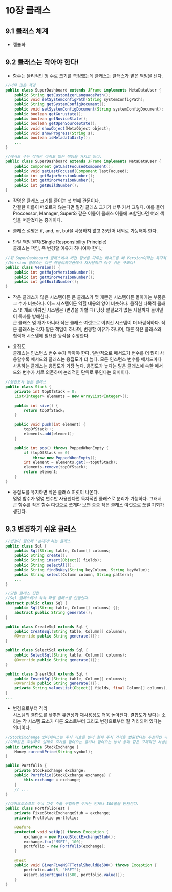 # 10장 클래스

## 9.1 클래스 체계
* 캡슐화

## 9.2 클래스는 작아야 한다!
* 함수는 물리적인 행 수로 크기를 측정했는데 클래스는 클래스가 맡은 책임을 센다.
```java
//너무 많은 책임
public class SuperDashboard extends JFrame implements MetaDataUser {
    public String getCustomizerLanguagePath();
    public void setSystemConfigPath(String systemConfigPath);
    public String getSystemConfigDocument();
    public void setSystemConfigDocument(String systemConfigDocument);
    public boolean getGurustate();
    public boolean getNoviceState();
    public boolean getOpenSourceState();
    public void showObject(MetaObject object);
    public void showProgress(String s);
    public boolean isMetadataDirty();
    ...
}
```

```java
//메서드 수는 작지만 아직도 많은 책임을 가지고 있다.
public class SuperDashboard extends JFrame implements MetaDataUser {
    public Component getLastFocusedComponent();
    public void setLastFocused(Component lastFocused);
    public int getMajorVersionNumber();
    public int getMinorVersionNumber();
    public int getBuildNumber();
}
```

* 작명은 클래스 크기를 줄이는 첫 번째 관문이다.\
간결한 이름이 떠오르지 않는다면 필경 클래스 크기가 너무 커서 그렇다. 예를 들어 Proccessor, Manager, Super와 같은 이름이 클래스 이름에 포함된다면 여러 책임을 떠안겼다는 증거이다.

* 클래스 설명은 if, and, or, but을 사용하지 않고 25단어 내외로 가능해야 한다.

* 단일 책임 원칙(Single Responsibility Principle)\
클래스는 책임, 즉 변경할 이유가 하나여야 한다.;
```java
//위 SuperDashboard 클래스에서 버전 정보를 다루는 메서드를 빼 Version이라는 독자적인 클래스를 만들었다.
//Version 클래스는 다른 애플리케이션에서 재사용하기 아주 쉬운 구조다!
public class Version() {
    public int getMajorVersionNumber();
    public int getMinorVersionNumber();
    public int getBuildNumber();
}
```

* 작은 클래스가 많은 시스템이든 큰 클래스가 몇 개뿐인 시스템이든 돌아가는 부품은 그 수가 비슷하다. 어느 시스템이든 익힐 내용의 양이 비슷하다. 큼직한 다목적 클래스 몇 개로 이뤄진 시스템은 (변경을 가할 때) 당장 알필요가 없는 사실까지 들이밀어 독자를 방해한다.\
큰 클래스 몇 개가 아니라 작은 클래스 여럿으로 이뤄진 시스템이 더 바람직하다. 작은 클래스는 각자 맡은 책임이 하나며, 변경할 이유가 하나며, 다른 작은 클래스와 협력해 시스템에 필요한 동작을 수행한다.

* 응집도\
클래스는 인스턴스 변수 수가 작아야 한다. 일반적으로 메서드가 변수를 더 많이 사용할수록 메서드와 클래스는 응집도가 더 높다. 모든 인스턴스 변수를 메서드마다 사용하는 클래스는 응집도가 가장 높다. 응집도가 높다는 말은 클래스에 속한 메서드와 변수가 서로 의존하며 논리적인 단위로 묶인다는 의미이다.
```java
//응집도가 높은 클래스
public class Stack {
    private int topOfStack = 0;
    List<Integer> elements = new ArrayList<Integer>();

    public int size() {
        return topOfStack;
    }

    public void push(int element) {
        topOfStack++;
        elements.add(element);
    }

    public int pop() throws PoppedWhenEmpty {
        if (topOfStack == 0) 
            throw new PoppedWhenEmpty();
        int element = elements.get(--topOfStack);
        elements.remove(topOfStack);
        return element;
    }
}
```
* 응집도를 유지하면 작은 클래스 여럿이 나온다.\
몇몇 함수가 몇몇 변수만 사용한다면 독자적인 클래스로 분리가 가능하다. 그래서 큰 함수를 작은 함수 여럿으로 쪼개다 보면 종종 작은 클래스 여럿으로 쪼갤 기회가 생긴다.

## 9.3 변경하기 쉬운 클래스
```java
//변경이 필요해 '손대야'하는 클래스
public class Sql {
    public Sql(String table, Column[] columns;
    public String create();
    public String insert(Object[] fields);
    public String selectAll();
    public String findByKey(String keyColumn, String keyValue);
    public String select(Column column, String pattern);
    ...
}
```

```java
//닫힌 클래스 집합 
//Sql 클래스에서 각각 파생 클래스를 만들었다.
abstract public class Sql {
    public Sql(String table, Column[] columns) {};
    abstract public String generate();
}

public class CreateSql extends Sql {
    public CreateSql(String table, Column[] columns);
    @Override public String generate(){};
}

public class SelectSql extends Sql {
    public SelectSql(String table, Column[] columns);
    @Override public String generate(){};
}

public class InsertSql extends Sql {
    public InsertSql(String table, Column[] columns);
    @Override public String generate(){};
    private String valuesList(Object[] fields, final Column[] columns);
}
...
```

* 변경으로부터 격리\
시스템의 결합도를 낮추면 유연성과 재사용성도 더욱 높아진다. 결합도가 낮다는 소리는 각 시스템 요소가 다른 요소로부터 그리고 변경으로부터 잘 격리되어 있다는 의미이다.

```java
//StockExchange 인터페이스는 주식 기호를 받아 현재 주식 가격을 반환한다는 추상적인 개념을 표현한다.
//이와같은 추상화로 실제로 주가를 얻어오는 출처나 얻어오는 방식 등과 같은 구체적인 사실을 모두 숨긴다.
public interface StockExchange {
    Money currentPrice(String symbol);
}

public Portfolio {
    private StockExchange exchange;
    public Portfolio(StockExchange exchange) {
        this.exchange = exchange;
    }
    // ...
}
```

```java
//마이크로소프트 주식 다섯 주를 구입하면 주가는 언제나 100불을 반환한다.
public class PortfolioTest {
    private FixedStockExchangeStub = exchange;
    private Protfolio portfolio;

    @Before
    protected void setUp() throws Exception {
        exchange = new FixedStockExchangeStub();
        exchange.fix("MSFT", 100);
        portfolio = new Portfolio(exchange);
    }

    @Test
    public void GivenFiveMSFTTotalShouldBe500() throws Exception {
        portfolio.add(5, "MSFT");
        Assert.assertEquals(500, portfolio.value());
    }
}
```
